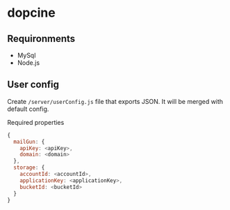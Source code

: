 # dopcine

## Requironments
* MySql
* Node.js

## User config
Create `/server/userConfig.js` file that exports JSON. It will be merged with default config.

Required properties
```javascript
{
  mailGun: {
    apiKey: <apiKey>,
    domain: <domain>
  },
  storage: {
    accountId: <accountId>,
    applicationKey: <applicationKey>,
    bucketId: <bucketId>
  }
}
```
